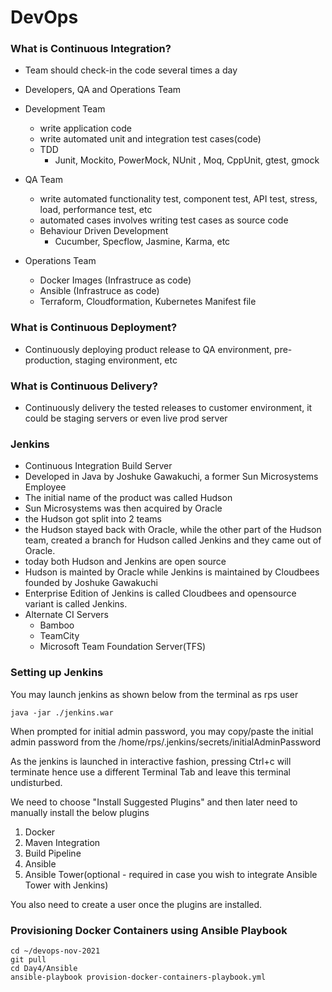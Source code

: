 # DevOps

### What is Continuous Integration?
- Team should check-in the code several times a day
- Developers, QA and Operations Team

- Development Team
   - write application code
   - write automated unit and integration test cases(code)
   - TDD
      - Junit, Mockito, PowerMock, NUnit , Moq, CppUnit, gtest, gmock

- QA Team
   - write automated functionality test, component test, API test, stress, load, performance test, etc
   - automated cases involves writing test cases as source code
   - Behaviour Driven Development
       - Cucumber, Specflow, Jasmine, Karma, etc

- Operations Team
   - Docker Images (Infrastruce as code)
   - Ansible (Infrastruce as code)
   - Terraform, Cloudformation, Kubernetes Manifest file


### What is Continuous Deployment?
 - Continuously deploying product release to QA environment, pre-production, staging environment, etc


### What is Continuous Delivery?
 - Continuously delivery the tested releases to customer environment, it could be staging servers or even live prod server


### Jenkins
 - Continuous Integration Build Server
 - Developed in Java by Joshuke Gawakuchi, a former Sun Microsystems Employee
 - The initial name of the product was called Hudson
 - Sun Microsystems was then acquired by Oracle
 - the Hudson got split into 2 teams
 - the Hudson stayed back with Oracle, while the other part of the Hudson team, created a branch for Hudson called Jenkins and they came out of Oracle. 
 - today both Hudson and Jenkins are open source
 - Hudson is mainted by Oracle while Jenkins is maintained by Cloudbees founded by Joshuke Gawakuchi
 - Enterprise Edition of Jenkins is called Cloudbees and opensource variant is called Jenkins.
 - Alternate CI Servers
     - Bamboo
     - TeamCity
     - Microsoft Team Foundation Server(TFS)


### Setting up Jenkins
You may launch jenkins as shown below from the terminal as rps user
```
java -jar ./jenkins.war
```
When prompted for initial admin password, you may copy/paste the initial admin password from the /home/rps/.jenkins/secrets/initialAdminPassword

As the jenkins is launched in interactive fashion, pressing Ctrl+c will terminate hence use a different Terminal Tab and leave this terminal undisturbed.

We need to choose "Install Suggested Plugins" and then later need to manually install the below plugins
1. Docker
2. Maven Integration
3. Build Pipeline
4. Ansible
5. Ansible Tower(optional - required in case you wish to integrate Ansible Tower with Jenkins)

You also need to create a user once the plugins are installed.

### Provisioning Docker Containers using Ansible Playbook
```
cd ~/devops-nov-2021
git pull
cd Day4/Ansible
ansible-playbook provision-docker-containers-playbook.yml
```
